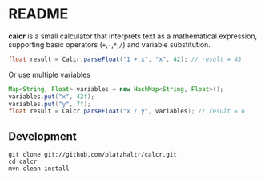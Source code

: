 # README #

**calcr** is a small calculator that interprets text as a mathematical expression, supporting basic operators (`+`,`-`,`*`,`/`) and variable substitution.

```java
float result = Calcr.parseFloat("1 + x", "x", 42); // result = 43
```

Or use multiple variables

```java
Map<String, Float> variables = new HashMap<String, Float>();
variables.put("x", 42f);
variables.put("y", 7f);
float result = Calcr.parseFloat("x / y", variables); // result = 6
```

## Development ##

	git clone git://github.com/platzhaltr/calcr.git
	cd calcr
	mvn clean install

	